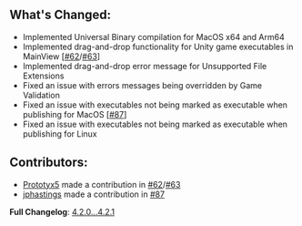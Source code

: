 ## What's Changed:
* Implemented Universal Binary compilation for MacOS x64 and Arm64
* Implemented drag-and-drop functionality for Unity game executables in MainView   [[#62](<https://github.com/LavaGang/MelonLoader.Installer/issues/62>)/[#63](<https://github.com/LavaGang/MelonLoader.Installer/pull/63>)]
* Implemented drag-and-drop error message for Unsupported File Extensions
* Fixed an issue with errors messages being overridden by Game Validation
* Fixed an issue with executables not being marked as executable when publishing for MacOS   [[#87](<https://github.com/LavaGang/MelonLoader.Installer/pull/87>)]
* Fixed an issue with executables not being marked as executable when publishing for Linux

## Contributors:
* [Prototyx5](<https://github.com/Prototyx5>) made a contribution in [#62](<https://github.com/LavaGang/MelonLoader.Installer/issues/62>)/[#63](<https://github.com/LavaGang/MelonLoader.Installer/pull/63>)
* [jphastings](<https://github.com/jphastings>) made a contribution in [#87](<https://github.com/LavaGang/MelonLoader.Installer/pull/87>)

**Full Changelog**: [4.2.0...4.2.1](<https://github.com/LavaGang/MelonLoader.Installer/compare/4.2.0...4.2.1>)